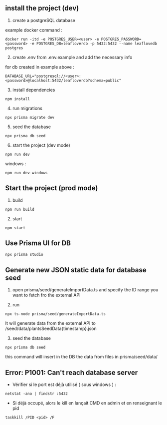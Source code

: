 ## install the project (dev)

1. create a postgreSQL database 

example docker command : 
```
docker run -itd -e POSTGRES_USER=<user> -e POSTGRES_PASSWORD=<password> -e POSTGRES_DB=leafloverdb -p 5432:5432 --name leaflovedb postgres
```

2.  create .env from .env.example and add the necessary info

for db created in example above : 
```
DATABASE_URL="postgresql://<user>:<password>@localhost:5432/leafloverdb?schema=public"
```

3.   install dependencies
```
npm install
```
4. run migrations

```
npx prisma migrate dev
```

5. seed the database

```
npx prisma db seed
```

6. start the project (dev mode)

```
npm run dev
```

windows :
 ```
npm run dev-windows
```

## Start the project (prod mode)
1. build

```
npm run build
```

2. start

```
npm start
```

## Use Prisma UI for DB

```
npx prisma studio
```

## Generate new JSON static data for database seed

1. open prisma/seed/generateImportData.ts and specify the ID range you want to fetch fro the external API

2. run

```
npx ts-node prisma/seed/generateImportData.ts 
```
It will generate data from the external API to /seed/data/plantsSeedData{timestamp}.json

3. seed the database
```
npx prisma db seed
```
this command will insert in the DB the data from files in prisma/seed/data/

## Error: P1001: Can't reach database server

* Vérifier si le port est déjà utilisé ( sous windows ) :
```
netstat -ano | findstr :5432
```

* Si déjà occupé, alors le kill en lançait CMD en admin et en renseignant le pid
```
taskkill /PID <pid> /F